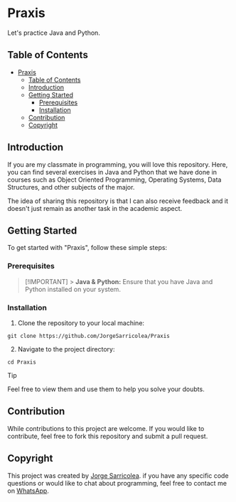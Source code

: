 # Praxis

Let's practice Java and Python.

## Table of Contents

- [Praxis](#praxis)
  - [Table of Contents](#table-of-contents)
  - [Introduction](#introduction)
  - [Getting Started](#getting-started)
    - [Prerequisites](#prerequisites)
    - [Installation](#installation)
  - [Contribution](#contribution)
  - [Copyright](#copyright)

## Introduction

If you are my classmate in programming, you will love this repository. Here, you can find several exercises in Java and Python that we have done in courses such as Object Oriented Programming, Operating Systems, Data Structures, and other subjects of the major.

The idea of sharing this repository is that I can also receive feedback and it doesn't just remain as another task in the academic aspect.

## Getting Started

To get started with "Praxis", follow these simple steps:

### Prerequisites

> [!IMPORTANT] > **Java & Python:** Ensure that you have Java and Python installed on your system.

### Installation

1. Clone the repository to your local machine:

```
git clone https://github.com/JorgeSarricolea/Praxis
```

2. Navigate to the project directory:

```
cd Praxis
```

> [!TIP]
> Feel free to view them and use them to help you solve your doubts.

## Contribution

While contributions to this project are welcome. If you would like to contribute, feel free to fork this repository and submit a pull request.

## Copyright

This project was created by [Jorge Sarricolea](https://jorgesarricolea.com). if you have any specific code questions or would like to chat about programming, feel free to contact me on [WhatsApp](https://wa.me/529381095593).
